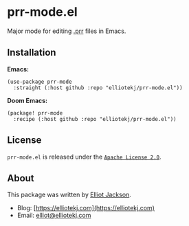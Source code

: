 # prr-mode.el

Major mode for editing [.prr](https://github.com/danobi/prr) files in Emacs.

## Installation

**Emacs:**

``` emacs-lisp
(use-package prr-mode
  :straight (:host github :repo "elliotekj/prr-mode.el"))
```

**Doom Emacs:**

``` emacs-lisp
(package! prr-mode
  :recipe (:host github :repo "elliotekj/prr-mode.el"))
```

## License

`prr-mode.el` is released under the [`Apache License
2.0`](https://github.com/elliotekj/prr-mode.el/blob/main/LICENSE).

## About

This package was written by [Elliot Jackson](https://elliotekj.com).

- Blog: [https://elliotekj.com](https://elliotekj.com)
- Email: elliot@elliotekj.com
